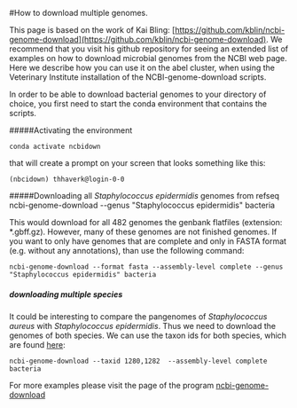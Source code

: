 #How to download multiple genomes.

This page is based on the work of Kai Bling: [https://github.com/kblin/ncbi-genome-download](https://github.com/kblin/ncbi-genome-download). We recommend that you visit his github repository for seeing an extended list of examples on how to download microbial genomes from the NCBI web page. Here we describe how you can use it on the abel cluster, when using the Veterinary Institute installation of the NCBI-genome-download scripts.

In order to be able to download bacterial genomes to your directory of choice, you first need to start the conda environment that contains the scripts.

#####Activating the environment
	
	conda activate ncbidown
	
that will create a prompt on your screen that looks something like this:

	(nbcidown) thhaverk@login-0-0

#####Downloading all *Staphylococcus epidermidis* genomes from refseq
	ncbi-genome-download --genus "Staphylococcus epidermidis" bacteria
	
This would download for all 482 genomes the genbank flatfiles (extension: *.gbff.gz). However, many of these genomes are not finished genomes. If you want to only have genomes that are complete and only in FASTA format (e.g. without any annotations), than use the following command:
	
	ncbi-genome-download --format fasta --assembly-level complete --genus "Staphylococcus epidermidis" bacteria
	
##### downloading multiple species
It could be interesting to compare the pangenomes of *Staphylococcus aureus* with *Staphylococcus epidermidis*. Thus we need to download the genomes of both species. We can use the taxon ids for both species, which are found [here](https://www.ncbi.nlm.nih.gov/Taxonomy/Browser/wwwtax.cgi?mode=Info&id=1280&lvl=3&lin=f&keep=1&srchmode=1&unlock): 

	ncbi-genome-download --taxid 1280,1282  --assembly-level complete bacteria
	
For more examples please visit the page of the program [ncbi-genome-download](https://github.com/kblin/ncbi-genome-download)
		

 